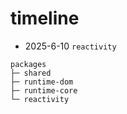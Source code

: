 # timeline
* 2025-6-10 `reactivity`

```
packages
├─ shared
├─ runtime-dom
├─ runtime-core
└─ reactivity
```